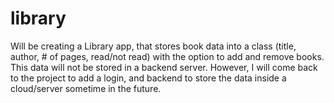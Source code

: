 # library
Will be creating a Library app, that stores book data into a class (title, author, # of pages, read/not read) with the option to add and remove books. This data will not be stored in a backend server. However, I will come back to the project to add a login, and backend to store the data inside a cloud/server sometime in the future.
